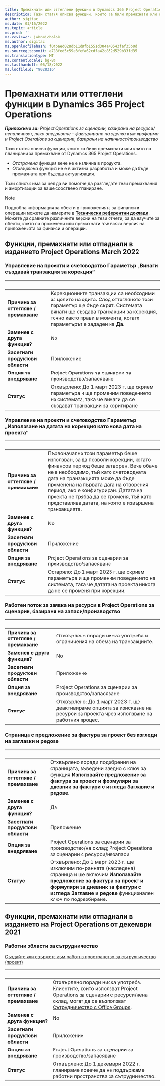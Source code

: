 ```yaml
---
title: Премахнати или оттеглени функции в Dynamics 365 Project Operations
description: Тази статия описва функции, които са били премахнати или които са планирани за премахване от Dynamics 365 Project Operations.
author: sigitac
ms.date: 03/16/2022
ms.topic: article
ms.prod: ''
ms.reviewer: johnmichalak
ms.author: sigitac
ms.openlocfilehash: f0fbaed028db11d8fb1551d304a40543faf35b0d
ms.sourcegitcommit: a798fed5c59e3fefa62cdfa42c852d529b33fd35
ms.translationtype: MT
ms.contentlocale: bg-BG
ms.lasthandoff: 06/18/2022
ms.locfileid: "9028316"
---
```

# <a name="removed-or-deprecated-features-in-dynamics-365-project-operations"></a>Премахнати или оттеглени функции в Dynamics 365 Project Operations

_**Приложимо за:** Project Operations за сценарии, базирани на ресурси/неналичност, леко внедряване – фактуриране на сделка към проформа и Project Operations за сценарии, базирани на наличност/производство_

Тази статия описва функции, които са били премахнати или които са планирани за премахване от Dynamics 365 Project Operations.

- *Отстранена* функция вече не е налична в продукта.
- *Отхвърлена* функция не е в активна разработка и може да бъде премахната при бъдеща актуализация.

Този списък има за цел да ви помогне да разгледате тези премахвания и амортизации за ваше собствено планиране.

> [!NOTE]
> Подробна информация за обекти в приложенията за финанси и операции можете да намерите в [**Технически референтни доклади**](/dynamics/s-e/global/axtechrefrep_61). Можете да сравните различните версии на тези отчети, за да научите за обекти, които са променени или премахнати във всяка версия на приложенията за финанси и операции.

## <a name="features-removed-or-deprecated-in-the-project-operations-march-2022-release"></a>Функции, премахнати или отпаднали в изданието Project Operations March 2022

### <a name="project-management-and-accounting-always-create-adjustment-transaction-parameter"></a>Управление на проекти и счетоводство Параметър „Винаги създавай транзакция за корекция“

| &nbsp; | &nbsp; |
|--------|--------|
| **Причина за оттегляне / премахване** | Корекционните транзакции са необходими за целите на одита. След оттеглянето този параметър ще бъде скрит. Системата винаги ще създава транзакции за корекция, точно както прави в момента, когато параметърът е зададен на **Да**. |
| **Заменен с друга функция?** | No |
| **Засегнати продуктови области** | Приложение |
| **Опция за внедряване** | Project Operations за сценарии за производство/запасяване |
| **Статус** | Отхвърлено: До 1 март 2023 г. ще скрием параметъра и ще променим поведението на системата, така че винаги да се създават транзакции за коригиране. |

### <a name="project-management-and-accounting-use-adjustment-date-as-new-project-date-parameter"></a>Управление на проекти и счетоводство Параметър „Използване на датата на корекция като нова дата на проекта“

| &nbsp; | &nbsp; |
|--------|--------|
| **Причина за оттегляне / премахване** | Първоначално този параметър беше използван, за да позволи корекции, когато финансов период беше затворен. Вече обаче не е необходимо, тъй като счетоводната дата на транзакцията може да бъде променена на първата дата на отворения период, ако е конфигуриран. Датата на проекта не трябва да се променя, тъй като представлява датата, на която е извършена транзакцията. |
| **Заменен с друга функция?** | No |
| **Засегнати продуктови области** | Приложение |
| **Опция за внедряване** | Project Operations за сценарии за производство/запасяване |
| **Статус** | Остаряло: До 1 март 2023 г. ще скрием параметъра и ще променим поведението на системата, така че датата на проекта никога да не се променя при корекции. |

### <a name="resource-request-workflow-in-project-operations-for-stockedproduction-based-scenarios"></a>Работен поток за заявка на ресурси в Project Operations за сценарии, базирани на запаси/производство

| &nbsp; | &nbsp; |
|--------|--------|
| **Причина за оттегляне / премахване** | Отхвърлено поради ниска употреба и ограничения на обема на транзакциите. |
| **Заменен с друга функция?** | No |
| **Засегнати продуктови области** | Приложение |
| **Опция за внедряване** | Project Operations за сценарии за производство/запасяване |
| **Статус** | Отхвърлено: До 1 март 2023 г. ще деактивираме опцията за изискване на ресурси за проекта чрез използване на работния процес. |

### <a name="project-invoice-proposal-page-without-header-and-lines-views"></a>Страница с предложение за фактура за проект без изгледи на заглавки и редове

| &nbsp; | &nbsp; |
|--------|--------|
| **Причина за оттегляне / премахване** | Отхвърлено поради подобрения на страницата, въведени заедно с ключ за функция **Използвайте предложение за фактура за проект и формуляри за дневник за фактури с изгледа Заглавие и редове**. |
| **Заменен с друга функция?** | Да |
| **Засегнати продуктови области** | Приложение |
| **Опция за внедряване** | Project Operations за сценарии за производство/на склад; Project Operations за сценарии с ресурси/незапаси |
| **Статус** | Отхвърлено: До 1 март 2023 г. ще изключим по-ранната (наследена) страница и ще включим **Използвайте предложение за фактура за проект и формуляри за дневник за фактури с изгледа Заглавие и редове** функционален ключ по подразбиране. |

## <a name="features-removed-or-deprecated-in-the-project-operations-december-2021-release"></a>Функции, премахнати или отпаднали в изданието на Project Operations от декември 2021

### <a name="collaboration-workspaces"></a>Работни области за сътрудничество

[Създайте или свържете към работно пространство за сътрудничество (проект)](/dynamicsax-2012/appuser-itpro/create-or-link-to-a-collaboration-workspace-project)

| &nbsp; | &nbsp; |
|--------|--------|
| **Причина за оттегляне / премахване** | Отхвърлено поради ниска употреба. Клиентите, които използват Project Operations за сценарии с ресурси/нена склад, могат да се възползват [Сътрудничество с Office Groups](../project-management/collaboration-groups.md). |
| **Заменен с друга функция?** | No |
| **Засегнати продуктови области** | Приложение  |
| **Опция за внедряване** | Project Operations за сценарии за производство/запасяване |
| **Статус** | Отхвърлено: До 1 декември 2022 г. планираме повече да не поддържаме работни пространства за сътрудничество. |
